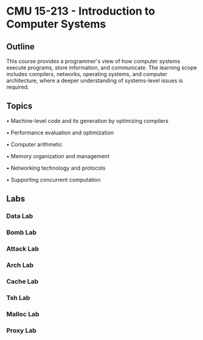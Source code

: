 # CMU 15-213 - Introduction to Computer Systems
## Outline
This course provides a programmer's view of how computer systems execute programs, store information, and communicate. The learning scope includes compilers, networks, operating systems, and computer architecture, where a deeper understanding of systems-level issues is required. 

## Topics
• Machine-level code and its generation by optimizing compilers

• Performance evaluation and optimization

• Computer arithmetic

• Memory organization and management

• Networking technology and protocols

• Supporting concurrent computation

## Labs
### Data Lab
### Bomb Lab
### Attack Lab
### Arch Lab
### Cache Lab
### Tsh Lab
### Malloc Lab
### Proxy Lab
